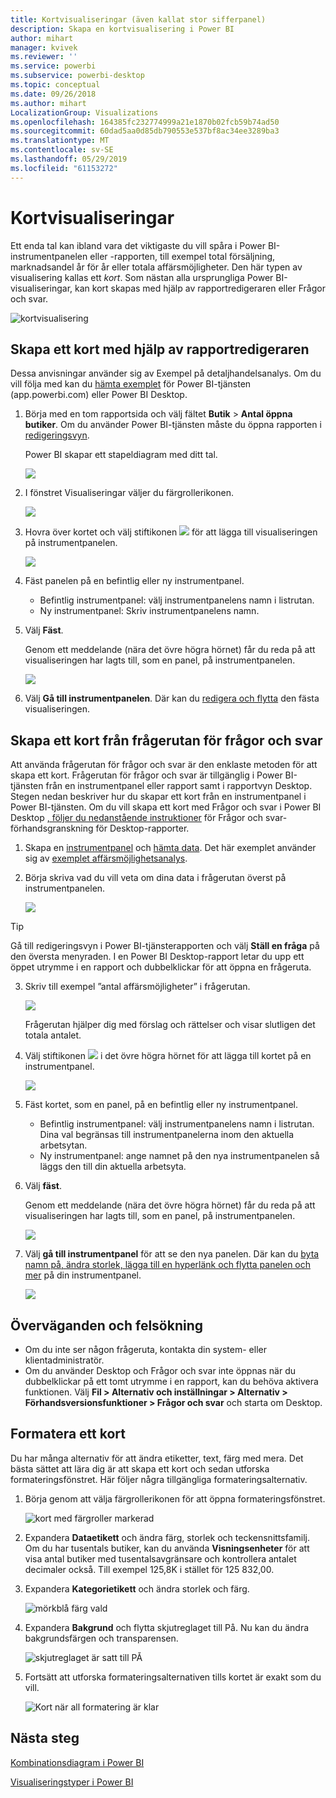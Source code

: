 ```yaml
---
title: Kortvisualiseringar (även kallat stor sifferpanel)
description: Skapa en kortvisualisering i Power BI
author: mihart
manager: kvivek
ms.reviewer: ''
ms.service: powerbi
ms.subservice: powerbi-desktop
ms.topic: conceptual
ms.date: 09/26/2018
ms.author: mihart
LocalizationGroup: Visualizations
ms.openlocfilehash: 164385fc232774999a21e1870b02fcb59b74ad50
ms.sourcegitcommit: 60dad5aa0d85db790553e537bf8ac34ee3289ba3
ms.translationtype: MT
ms.contentlocale: sv-SE
ms.lasthandoff: 05/29/2019
ms.locfileid: "61153272"
---
```

# <a name="card-visualizations"></a>Kortvisualiseringar
Ett enda tal kan ibland vara det viktigaste du vill spåra i Power BI-instrumentpanelen eller -rapporten, till exempel total försäljning, marknadsandel år för år eller totala affärsmöjligheter. Den här typen av visualisering kallas ett *kort*. Som nästan alla ursprungliga Power BI-visualiseringar, kan kort skapas med hjälp av rapportredigeraren eller Frågor och svar.

![kortvisualisering](media/power-bi-visualization-card/pbi_opptuntiescard.png)

## <a name="create-a-card-using-the-report-editor"></a>Skapa ett kort med hjälp av rapportredigeraren
Dessa anvisningar använder sig av Exempel på detaljhandelsanalys. Om du vill följa med kan du [hämta exemplet](../sample-datasets.md) för Power BI-tjänsten (app.powerbi.com) eller Power BI Desktop.   

1. Börja med en tom rapportsida och välj fältet **Butik** \> **Antal öppna butiker**. Om du använder Power BI-tjänsten måste du öppna rapporten i [redigeringsvyn](../service-interact-with-a-report-in-editing-view.md).

    Power BI skapar ett stapeldiagram med ditt tal.

   ![](media/power-bi-visualization-card/pbi_rptnumbertilechart.png)
2. I fönstret Visualiseringar väljer du färgrollerikonen.

   ![](media/power-bi-visualization-card/power-bi-templates.png)
6. Hovra över kortet och välj stiftikonen ![](media/power-bi-visualization-card/pbi_pintile.png) för att lägga till visualiseringen på instrumentpanelen.

   ![](media/power-bi-visualization-card/power-bi-pin-icon.png)
7. Fäst panelen på en befintlig eller ny instrumentpanel.

   * Befintlig instrumentpanel: välj instrumentpanelens namn i listrutan.
   * Ny instrumentpanel: Skriv instrumentpanelens namn.
8. Välj **Fäst**.

   Genom ett meddelande (nära det övre högra hörnet) får du reda på att visualiseringen har lagts till, som en panel, på instrumentpanelen.

   ![](media/power-bi-visualization-card/power-bi-success2.png)
9. Välj **Gå till instrumentpanelen**. Där kan du [redigera och flytta](../service-dashboard-edit-tile.md) den fästa visualiseringen.


## <a name="create-a-card-from-the-qa-question-box"></a>Skapa ett kort från frågerutan för frågor och svar
Att använda frågerutan för frågor och svar är den enklaste metoden för att skapa ett kort. Frågerutan för frågor och svar är tillgänglig i Power BI-tjänsten från en instrumentpanel eller rapport samt i rapportvyn Desktop. Stegen nedan beskriver hur du skapar ett kort från en instrumentpanel i Power BI-tjänsten. Om du vill skapa ett kort med Frågor och svar i Power BI Desktop [, följer du nedanstående instruktioner](https://powerbi.microsoft.com/blog/power-bi-desktop-december-feature-summary/#QandA) för Frågor och svar-förhandsgranskning för Desktop-rapporter.

1. Skapa en [instrumentpanel](../service-dashboards.md) och [hämta data](../service-get-data.md). Det här exemplet använder sig av [exemplet affärsmöjlighetsanalys](../sample-opportunity-analysis.md).

1. Börja skriva vad du vill veta om dina data i frågerutan överst på instrumentpanelen. 

   ![](media/power-bi-visualization-card/power-bi-q-and-a-box.png)

> [!TIP]
> Gå till redigeringsvyn i Power BI-tjänsterapporten och välj **Ställ en fråga** på den översta menyraden. I en Power BI Desktop-rapport letar du upp ett öppet utrymme i en rapport och dubbelklickar för att öppna en frågeruta.

3. Skriv till exempel ”antal affärsmöjligheter” i frågerutan.

   ![](media/power-bi-visualization-card/power-bi-q-and-a.png)

   Frågerutan hjälper dig med förslag och rättelser och visar slutligen det totala antalet.  
4. Välj stiftikonen ![](media/power-bi-visualization-card/pbi_pintile.png) i det övre högra hörnet för att lägga till kortet på en instrumentpanel.

   ![](media/power-bi-visualization-card/power-bi-pin.png)
5. Fäst kortet, som en panel, på en befintlig eller ny instrumentpanel.

   * Befintlig instrumentpanel: välj instrumentpanelens namn i listrutan. Dina val begränsas till instrumentpanelerna inom den aktuella arbetsytan.
   * Ny instrumentpanel: ange namnet på den nya instrumentpanelen så läggs den till din aktuella arbetsyta.
6. Välj **fäst**.

   Genom ett meddelande (nära det övre högra hörnet) får du reda på att visualiseringen har lagts till, som en panel, på instrumentpanelen.  

   ![](media/power-bi-visualization-card/power-bi-success2.png)
7. Välj **gå till instrumentpanel** för att se den nya panelen. Där kan du [byta namn på, ändra storlek, lägga till en hyperlänk och flytta panelen och mer](../service-dashboard-edit-tile.md) på din instrumentpanel.

   ![](media/power-bi-visualization-card/power-bi-pinned.png)

## <a name="considerations-and-troubleshooting"></a>Överväganden och felsökning
- Om du inte ser någon frågeruta, kontakta din system- eller klientadministratör.    
- Om du använder Desktop och Frågor och svar inte öppnas när du dubbelklickar på ett tomt utrymme i en rapport, kan du behöva aktivera funktionen.  Välj **Fil > Alternativ och inställningar > Alternativ > Förhandsversionsfunktioner > Frågor och svar** och starta om Desktop.

## <a name="format-a-card"></a>Formatera ett kort
Du har många alternativ för att ändra etiketter, text, färg med mera. Det bästa sättet att lära dig är att skapa ett kort och sedan utforska formateringsfönstret. Här följer några tillgängliga formateringsalternativ. 

1. Börja genom att välja färgrollerikonen för att öppna formateringsfönstret. 

    ![kort med färgroller markerad](media/power-bi-visualization-card/power-bi-format-card.png)
2. Expandera **Dataetikett** och ändra färg, storlek och teckensnittsfamilj. Om du har tusentals butiker, kan du använda **Visningsenheter** för att visa antal butiker med tusentalsavgränsare och kontrollera antalet decimaler också. Till exempel 125,8K i stället för 125 832,00.

3.  Expandera **Kategorietikett** och ändra storlek och färg.

    ![mörkblå färg vald](media/power-bi-visualization-card/power-bi-card-format.png)

4. Expandera **Bakgrund** och flytta skjutreglaget till På.  Nu kan du ändra bakgrundsfärgen och transparensen.

    ![skjutreglaget är satt till PÅ](media/power-bi-visualization-card/power-bi-format-color.png)

5. Fortsätt att utforska formateringsalternativen tills kortet är exakt som du vill. 

    ![Kort när all formatering är klar](media/power-bi-visualization-card/power-bi-formatted.png)

## <a name="next-steps"></a>Nästa steg
[Kombinationsdiagram i Power BI](power-bi-visualization-combo-chart.md)

[Visualiseringstyper i Power BI](power-bi-visualization-types-for-reports-and-q-and-a.md)
